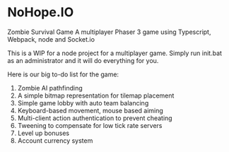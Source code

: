 # NoHope.IO
Zombie Survival Game
A multiplayer Phaser 3 game using Typescript, Webpack, node and Socket.io

This is a WIP for a node project for a multiplayer game. Simply run init.bat as an administrator and it will do everything for you.

Here is our big to-do list for the game:

1. Zombie AI pathfinding
2. A simple bitmap representation for tilemap placement
3. Simple game lobby with auto team balancing
4. Keyboard-based movement, mouse based aiming
5. Multi-client action authentication to prevent cheating
6. Tweening to compensate for low tick rate servers
7. Level up bonuses
8. Account currency system
